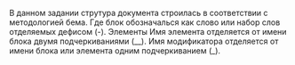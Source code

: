 В данном задании струтура документа строилась в соответствии с методологией бема.
Где блок обозначалься как слово или набор слов отделяемых дефисом (-).
Элементы 
Имя элемента отделяется от имени блока двумя подчеркиваниями (__).
Имя модификатора отделяется от имени блока или элемента одним подчеркиванием (_).